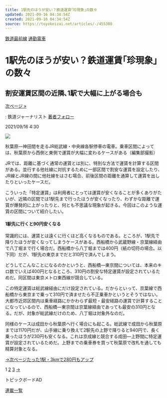 ```yaml
---
title: 1駅先のほうが安い？鉄道運賃｢珍現象｣の数々
updated: 2021-09-16 04:34:54Z
created: 2021-09-16 04:34:54Z
source: https://toyokeizai.net/articles/-/455308
---
```


[鉄道最前線](https://toyokeizai.net/list/genre/tetsudosaizensen)
[通勤電車](https://toyokeizai.net/category/tsuukin)

# 1駅先のほうが安い？鉄道運賃｢珍現象｣の数々

## 割安運賃区間の近隣､1駅で大幅に上がる場合も

 [次ページ »](https://toyokeizai.net/articles/-/455308?page=2)

  : 鉄道ジャーナリスト    [著者フォロー](https://id.toyokeizai.net/fm/?author_id=3408&author_name=%E5%8C%97%E6%9D%91+%E5%B9%B8%E5%A4%AA%E9%83%8E&referer=%2Farticles%2F-%2F455308)

2021/09/16 4:30

![](https://tk.ismcdn.jp/mwimgs/f/c/1140/img_fce427f9f2dd1ce767f537cd33ae1847296600.jpg)

秋葉原―神田間を走るJR総武線・中央線各駅停車の電車。乗車区間によっては、秋葉原から西側と東側で運賃が大幅に変わるケースがある（編集部撮影）

JRでは、距離に基づく通常の運賃とは別に、特別な方法で運賃を計算する区間がある。並行する他社線に対抗するために一部区間で割安な運賃を設定したり、JR線とJR線の間に他社線をはさむ場合、前後区間の距離を通算して運賃を出したりといったケースだ。

こういった「特定運賃」は利用者にとっては運賃が安くなることが多くありがたいが、近隣の区間では1駅先まで行ったほうが安くなったり、わずかな距離で運賃が爆発的に上がったりと、何とも不思議な現象が起きる。今回はこのような運賃の区間について紹介したい。

#### 1駅先に行くと90円安くなる

常識的には、運賃とは遠くに行くほど高くなるものである。ところが、1駅先で降りたほうが安くなってしまうケースがある。西船橋から武蔵野線・京葉線経由で八丁堀まで行く場合だ。西船橋から八丁堀までは400円（紙の切符の場合。以下同）だが、1駅先の東京までだと310円で済んでしまう。

どうしてこんなことになるのかというと、西船橋―東京間については、本来のキロ数でいえば400円となるところ、310円の割安な特定運賃が設定されているためだ。同区間は東京メトロ東西線が競合している。

この特定運賃は総武線経由にだけ設定されている。だからといって、京葉線で西船橋から東京まで乗って310円で済ませたら不正乗車かというとそうではない。大都市近郊区間内は乗車経路にかかわらず最短・最安経路の運賃で計算することになっているので、西船橋―東京間は京葉線経由であっても最安の310円となる。だが、対象が総武線だけのため、八丁堀は対象外なのだ。

同様のケースは成田から秋葉原へ行く場合にも起こる。総武線で成田から秋葉原までは1170円だが、山手線に乗り換えて2駅先の上野で降りると940円で、長く乗ったほうが230円も安くなる。これは京成線と競合する成田―上野間に特定運賃が設定されているためだ。上野までの乗車券を買って秋葉原で改札を通しても精算対象となる。

[→次ページたった1駅・3kmで280円もアップ](https://toyokeizai.net/articles/-/455308?page=2)

 1  [2](https://toyokeizai.net/articles/-/455308?page=2)  [3](https://toyokeizai.net/articles/-/455308?page=3)  [→](https://toyokeizai.net/articles/-/455308?page=2)

トピックボードAD

[連載一覧](https://toyokeizai.net/list/columns)